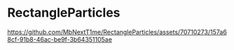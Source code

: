 # RectangleParticles



https://github.com/MbNextT1me/RectangleParticles/assets/70710273/157a68cf-91b8-46ac-be9f-3b64351105ae


